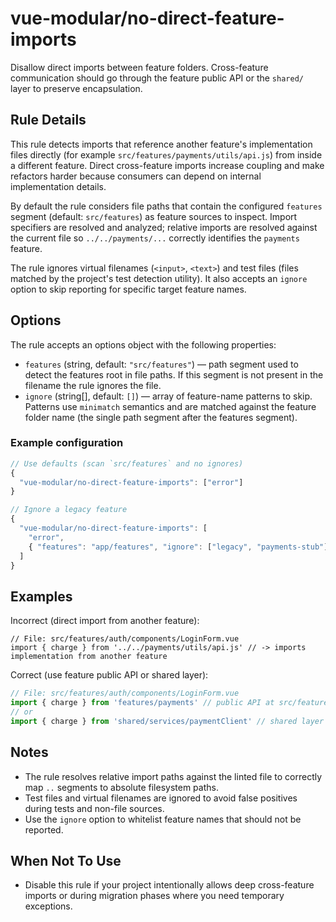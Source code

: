 # vue-modular/no-direct-feature-imports

Disallow direct imports between feature folders. Cross-feature communication should go through the feature public API or the `shared/` layer to preserve encapsulation.

## Rule Details

This rule detects imports that reference another feature's implementation files directly (for example `src/features/payments/utils/api.js`) from inside a different feature. Direct cross-feature imports increase coupling and make refactors harder because consumers can depend on internal implementation details.

By default the rule considers file paths that contain the configured `features` segment (default: `src/features`) as feature sources to inspect. Import specifiers are resolved and analyzed; relative imports are resolved against the current file so `../../payments/...` correctly identifies the `payments` feature.

The rule ignores virtual filenames (`<input>`, `<text>`) and test files (files matched by the project's test detection utility). It also accepts an `ignore` option to skip reporting for specific target feature names.

## Options

The rule accepts an options object with the following properties:

- `features` (string, default: `"src/features"`) — path segment used to detect the features root in file paths. If this segment is not present in the filename the rule ignores the file.
- `ignore` (string[], default: `[]`) — array of feature-name patterns to skip. Patterns use `minimatch` semantics and are matched against the feature folder name (the single path segment after the features segment).

### Example configuration

```js
// Use defaults (scan `src/features` and no ignores)
{
  "vue-modular/no-direct-feature-imports": ["error"]
}

// Ignore a legacy feature
{
  "vue-modular/no-direct-feature-imports": [
    "error",
    { "features": "app/features", "ignore": ["legacy", "payments-stub"] }
  ]
}
```

## Examples

Incorrect (direct import from another feature):

```text
// File: src/features/auth/components/LoginForm.vue
import { charge } from '../../payments/utils/api.js' // -> imports implementation from another feature
```

Correct (use feature public API or shared layer):

```ts
// File: src/features/auth/components/LoginForm.vue
import { charge } from 'features/payments' // public API at src/features/payments/index.ts
// or
import { charge } from 'shared/services/paymentClient' // shared layer
```

## Notes

- The rule resolves relative import paths against the linted file to correctly map `..` segments to absolute filesystem paths.
- Test files and virtual filenames are ignored to avoid false positives during tests and non-file sources.
- Use the `ignore` option to whitelist feature names that should not be reported.

## When Not To Use

- Disable this rule if your project intentionally allows deep cross-feature imports or during migration phases where you need temporary exceptions.
